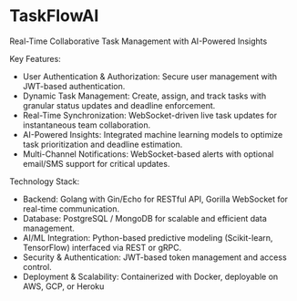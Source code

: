# TaskFlowAI
Real-Time Collaborative Task Management with AI-Powered Insights


Key Features:
- User Authentication & Authorization: Secure user management with JWT-based authentication.
- Dynamic Task Management: Create, assign, and track tasks with granular status updates and deadline enforcement.
- Real-Time Synchronization: WebSocket-driven live task updates for instantaneous team collaboration.
- AI-Powered Insights: Integrated machine learning models to optimize task prioritization and deadline estimation.
- Multi-Channel Notifications: WebSocket-based alerts with optional email/SMS support for critical updates.

Technology Stack:
- Backend: Golang with Gin/Echo for RESTful API, Gorilla WebSocket for real-time communication.
- Database: PostgreSQL / MongoDB for scalable and efficient data management.
- AI/ML Integration: Python-based predictive modeling (Scikit-learn, TensorFlow) interfaced via REST or gRPC.
- Security & Authentication: JWT-based token management and access control.
- Deployment & Scalability: Containerized with Docker, deployable on AWS, GCP, or Heroku
